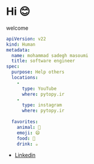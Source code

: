 # Hi 😊
welcome

```yaml
apiVersion: v22
kind: Human
metadata:
  name: mohammad sadegh masoumi
  title: software engineer
spec:
  purpose: Help others
  locations:
    - 
      type: YouTube
      where: pytopy.ir
    - 
      type: instagram
      where: pytopy.ir
      
  favorites:
    animal: 🐶
    emoji: 😄
    food: 🥩
    drink: ☕️
```

- [Linkedin](https://www.linkedin.com/in/sadegh-masoumi/)
